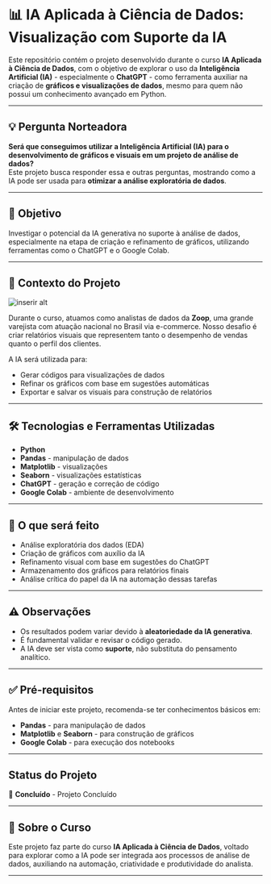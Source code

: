# 📊 IA Aplicada à Ciência de Dados: Visualização com Suporte da IA

Este repositório contém o projeto desenvolvido durante o curso **IA Aplicada à Ciência de Dados**, com o objetivo de explorar o uso da **Inteligência Artificial (IA)** - especialmente o **ChatGPT** - como ferramenta auxiliar na criação de **gráficos e visualizações de dados**, mesmo para quem não possui um conhecimento avançado em Python.

---

## 💡 Pergunta Norteadora

**Será que conseguimos utilizar a Inteligência Artificial (IA) para o desenvolvimento de gráficos e visuais em um projeto de análise de dados?**  
Este projeto busca responder essa e outras perguntas, mostrando como a IA pode ser usada para **otimizar a análise exploratória de dados**.

---

## 🎯 Objetivo

Investigar o potencial da IA generativa no suporte à análise de dados, especialmente na etapa de criação e refinamento de gráficos, utilizando ferramentas como o ChatGPT e o Google Colab.

---

## 🧩 Contexto do Projeto

<img src="https://raw.githubusercontent.com/alura-cursos/ia-datascience-dataviz/main/imagens/logos/logo_branca_fundo_azul.png" alt="inserir alt"><br>

Durante o curso, atuamos como analistas de dados da **Zoop**, uma grande varejista com atuação nacional no Brasil via e-commerce. Nosso desafio é criar relatórios visuais que representem tanto o desempenho de vendas quanto o perfil dos clientes.

A IA será utilizada para:

- Gerar códigos para visualizações de dados
- Refinar os gráficos com base em sugestões automáticas
- Exportar e salvar os visuais para construção de relatórios

---

## 🛠️ Tecnologias e Ferramentas Utilizadas

- **Python**  
- **Pandas** - manipulação de dados  
- **Matplotlib** - visualizações  
- **Seaborn** - visualizações estatísticas  
- **ChatGPT** - geração e correção de código  
- **Google Colab** - ambiente de desenvolvimento

---

## 🧪 O que será feito

- Análise exploratória dos dados (EDA)
- Criação de gráficos com auxílio da IA
- Refinamento visual com base em sugestões do ChatGPT
- Armazenamento dos gráficos para relatórios finais
- Análise crítica do papel da IA na automação dessas tarefas

---

## ⚠️ Observações

- Os resultados podem variar devido à **aleatoriedade da IA generativa**.
- É fundamental validar e revisar o código gerado.
- A IA deve ser vista como **suporte**, não substituta do pensamento analítico.

---

## ✅ Pré-requisitos

Antes de iniciar este projeto, recomenda-se ter conhecimentos básicos em:

- **Pandas** - para manipulação de dados  
- **Matplotlib** e **Seaborn** - para construção de gráficos  
- **Google Colab** - para execução dos notebooks

---

##  Status do Projeto

🔄 **Concluído** - Projeto Concluído

---

## 🤖 Sobre o Curso

Este projeto faz parte do curso **IA Aplicada à Ciência de Dados**, voltado para explorar como a IA pode ser integrada aos processos de análise de dados, auxiliando na automação, criatividade e produtividade do analista.

---
